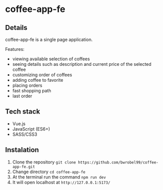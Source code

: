 # coffee-app-fe

## Details
coffee-app-fe is a single page application. 

Features:
- viewing available selection of coffees
- seeing details such as description and current price of the selected coffee
- customizing order of coffees
- adding coffee to favorite
- placing orders
- fast shopping path
- last order


## Tech stack
- Vue.js
- JavaScript (ES6+)
- SASS/CSS3


## Instalation
1. Clone the repository `git clone https://github.com/bwrobel99/coffee-app-fe.git`
2. Change directory `cd coffee-app-fe`
3. At the terminal run the command `npm run dev`
4. It will open localhost at `http://127.0.0.1:5173/`


